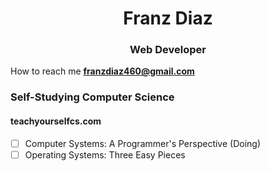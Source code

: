 <h1 align="center">Franz Diaz</h1>
<h3 align="center">Web Developer</h3>  


How to reach me **franzdiaz460@gmail.com**  

### Self-Studying Computer Science 

#### teachyourselfcs.com 
- [ ] Computer Systems: A Programmer's Perspective (Doing)
- [ ] Operating Systems: Three Easy Pieces
